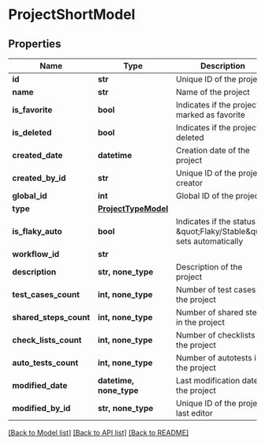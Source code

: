 # ProjectShortModel


## Properties
Name | Type | Description | Notes
------------ | ------------- | ------------- | -------------
**id** | **str** | Unique ID of the project | 
**name** | **str** | Name of the project | 
**is_favorite** | **bool** | Indicates if the project is marked as favorite | 
**is_deleted** | **bool** | Indicates if the project is deleted | 
**created_date** | **datetime** | Creation date of the project | 
**created_by_id** | **str** | Unique ID of the project creator | 
**global_id** | **int** | Global ID of the project | 
**type** | [**ProjectTypeModel**](ProjectTypeModel.md) |  | 
**is_flaky_auto** | **bool** | Indicates if the status \&quot;Flaky/Stable\&quot; sets automatically | 
**workflow_id** | **str** |  | 
**description** | **str, none_type** | Description of the project | [optional] 
**test_cases_count** | **int, none_type** | Number of test cases in the project | [optional] 
**shared_steps_count** | **int, none_type** | Number of shared steps in the project | [optional] 
**check_lists_count** | **int, none_type** | Number of checklists in the project | [optional] 
**auto_tests_count** | **int, none_type** | Number of autotests in the project | [optional] 
**modified_date** | **datetime, none_type** | Last modification date of the project | [optional] 
**modified_by_id** | **str, none_type** | Unique ID of the project last editor | [optional] 

[[Back to Model list]](../README.md#documentation-for-models) [[Back to API list]](../README.md#documentation-for-api-endpoints) [[Back to README]](../README.md)


